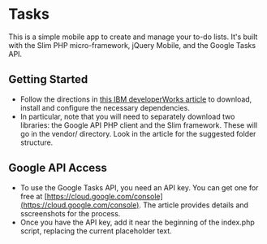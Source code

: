 # Tasks

This is a simple mobile app to create and manage your to-do lists. It's built with the Slim
PHP micro-framework, jQuery Mobile, and the Google Tasks API.

## Getting Started

* Follow the directions in [this IBM developerWorks article](http://www.ibm.com/developerworks/library/mo-php-todolist-app/index.html) to download, install and configure the necessary dependencies. 
* In particular, note that you will need to separately download two libraries: the Google API PHP client and the Slim framework. These will go in the vendor/ directory. Look in the article for the suggested folder structure. 

## Google API Access
* To use the Google Tasks API, you need an API key. You can get one for free at [https://cloud.google.com/console](https://cloud.google.com/console). The article provides details and sscreenshots for the process.
* Once you have the API key, add it near the beginning of the index.php script, replacing the current placeholder text.

